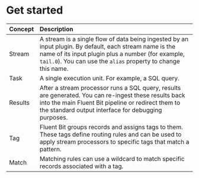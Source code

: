 # Get started

| Concept | Description |
| :--- | :--- |
| Stream | A stream is a single flow of data being ingested by an input plugin. By default, each stream name is the name of its input plugin plus a number (for example, `tail.0`). You can use the `alias` property to change this name. |
| Task | A single execution unit. For example, a SQL query. |
| Results | After a stream processor runs a SQL query, results are generated. You can re-ingest these results back into the main Fluent Bit pipeline or redirect them to the standard output interface for debugging purposes. |
| Tag | Fluent Bit groups records and assigns tags to them. These tags define routing rules and can be used to apply stream processors to specific tags that match a pattern. |
| Match | Matching rules can use a wildcard to match specific records associated with a tag. |
